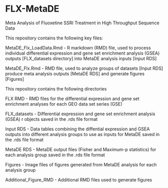 # FLX-MetaDE
Meta Analysis of Fluoxetine SSRI Treatment in High Throughput Sequence Data

This repository contains the following key files:

MetaDE_Flx_LoadData.Rmd -  R markdown (RMD) file, used to process individual differential expression and gene set enrichment analysis (GSEA) outputs [FLX_datasets directory] into MetaDE analysis inputs [Input RDS]

MetaDE_Flx.Rmd - RMD file, used to analyze groups of datasets [Input RDS] produce meta analysis outputs [MetaDE RDS] and generate figures [Figures]

This repository contains the following directories

FLX RMD - RMD files for the differential expression and gene set enrichment analyses for each GEO data set series (GSE)

FLX_datasets - Differential expression and gene set enrichment analysis (GSEA) r objects saved in the .rds file format

Input RDS - Data tables combining the diffential expression and GSEA outputs into different analysis groups to use as inputs for MetaDE saved in the .rds file format

MetaDE RDS - MetaDE output files (Fisher and Maximum-p statistics) for each analysis group saved in the .rds file format

Figures - Image files of figures generated from MetaDE analysis for each analysis group

Additional_Figure_RMD - Additional RMD files used to generate figures

